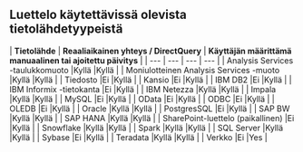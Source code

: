 ## <a name="list-of-available-data-source-types"></a>Luettelo käytettävissä olevista tietolähdetyypeistä

| **Tietolähde** | **Reaaliaikainen yhteys / DirectQuery** | **Käyttäjän määrittämä manuaalinen tai ajoitettu päivitys** |
| --- | --- | --- | --- |
| Analysis Services -taulukkomuoto |Kyllä |Kyllä |
| Moniulotteinen Analysis Services -muoto |Kyllä |Kyllä |
| Tiedosto |Ei |Kyllä |
| Kansio |Ei |Kyllä |
| IBM DB2 |Ei |Kyllä |
| IBM Informix -tietokanta |Ei |Kyllä |
| IBM Netezza |Kyllä |Kyllä |
| Impala |Kyllä |Kyllä |
| MySQL |Ei |Kyllä |
| OData |Ei |Kyllä |
| ODBC |Ei |Kyllä |
| OLEDB |Ei |Kyllä |
| Oracle |Kyllä |Kyllä |
| PostgresSQL |Ei |Kyllä |
| SAP BW |Kyllä |Kyllä |
| SAP HANA |Kyllä |Kyllä |
| SharePoint-luettelo (paikallinen) |Ei |Kyllä |
| Snowflake |Kyllä |Kyllä |
| Spark |Kyllä |Kyllä |
| SQL Server |Kyllä |Kyllä |
| Sybase |Ei |Kyllä |
| Teradata |Kyllä |Kyllä |
| Verkko |Ei |Yes |

